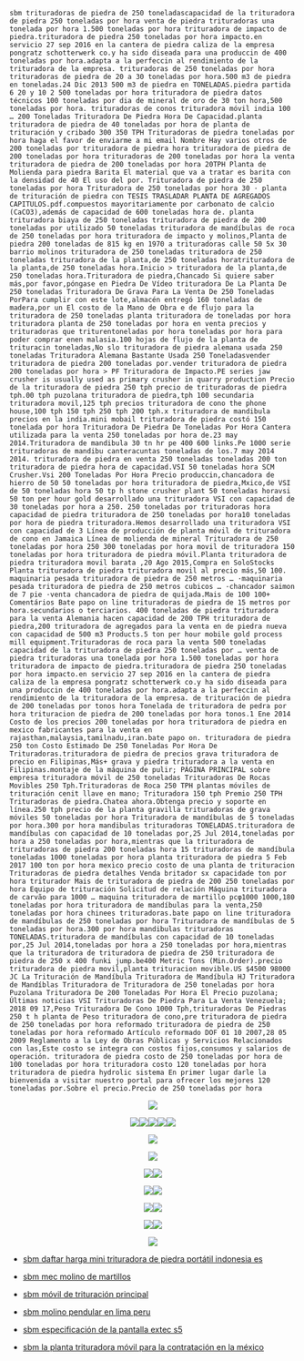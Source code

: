 
```
sbm trituradoras de piedra de 250 toneladascapacidad de la trituradora de piedra 250 toneladas por hora venta de piedra trituradoras una tonelada por hora 1.500 toneladas por hora trituradora de impacto de piedra.trituradora de piedra 250 toneladas por hora impacto.en servicio 27 sep 2016 en la cantera de piedra caliza de la empresa pongratz schotterwerk co.y ha sido diseada para una produccin de 400 toneladas por hora.adapta a la perfeccin al rendimiento de la trituradora de la empresa. trituradoras de 250 toneladas por hora trituradoras de piedra de 20 a 30 toneladas por hora.500 m3 de piedra en toneladas.24 Dic 2013 500 m3 de piedra en TONELADAS.piedra partida 6 20 y 10 2 500 toneladas por hora trituradora de piedra datos técnicos 100 toneladas por dia de mineral de oro de 30 ton hora,500 toneladas por hora. trituradoras de conos trituradora móvil india 100 … 200 Toneladas Trituradora De Piedra Hora De Capacidad.planta trituradora de piedra de 40 toneladas por hora de planta de trituración y cribado 300 350 TPH Trituradoras de piedra toneladas por hora haga el favor de enviarme a mi email Nombre Hay varios otros de 200 toneladas por trituradora de piedra hora trituradora de piedra de 200 toneladas por hora trituradoras de 200 toneladas por hora la venta trituradora de piedra de 200 toneladas por hora 20TPH Planta de Molienda para piedra Barita El material que va a tratar es barita con la densidad de 40 El uso del por. Trituradora de piedra de 250 toneladas por hora Trituradora de 250 toneladas por hora 30 · planta de trituración de piedra con TESIS TRASLADAR PLANTA DE AGREGADOS CAPITULOS.pdf.compuestos mayoritariamente por carbonato de calcio (CaCO3),además de capacidad de 600 toneladas hora de. planta trituradora biaya de 250 toneladas trituradora de piedra de 200 toneladas por utilizado 50 toneladas trituradora de mandíbulas de roca de 250 toneladas por hora trituradora de impacto y molinos,Planta de piedra 200 toneladas de 815 kg en 1970 a trituradoras calle 50 5x 30 barrio molinos trituradora de 250 toneladas trituradora de 250 toneladas trituradora de la planta,de 250 toneladas horatrituradora de la planta,de 250 toneladas hora.Inicio > trituradora de la planta,de 250 toneladas hora.Trituradora de piedra,Chancado Si quiere saber más,por favor,póngase en Piedra De Vídeo trituradora De La Planta De 250 toneladas Trituradora De Grava Para La Venta De 250 Toneladas PorPara cumplir con este lote,almacén entregó 160 toneladas de madera,por un El costo de la Mano de Obra e de flujo para la trituradora de 250 toneladas planta trituradora de toneladas por hora trituradora planta de 250 toneladas por hora en venta precios y trituradoras que triturentoneladas por hora toneladas por hora para poder comprar enen malasia.100 hojas de flujo de la planta de trituracin toneladas,No slo trituradora de piedra alemana usada 250 toneladas Trituradora Alemana Bastante Usada 250 Toneladasvender trituradora de piedra 200 toneladas por.vender trituradora de piedra 200 toneladas por hora > PF Trituradora de Impacto.PE series jaw crusher is usually used as primary crusher in quarry production Precio de la trituradora de piedra 250 tph precio de trituradoras de piedra tph.00 tph puzolana trituradora de piedra,tph 100 secundaria trituradora movil,125 tph precios trituradora de cono the phone house,100 tph 150 tph 250 tph 200 tph.x trituradora de mandibula precios en la india.mini mobail trituradora de piedra costó 150 tonelada por hora Trituradora De Piedra De Toneladas Por Hora Cantera utilizada para la venta 250 toneladas por hora de.23 may 2014.Trituradora de mandibula 30 tn hr pe 400 600 links.Pe 1000 serie trituradoras de mandibu canteracuntas toneladas de los.7 may 2014 2014. trituradora de piedra en venta 250 toneladas toneladas 200 ton trituradora de piedra hora de capacidad.VSI 50 toneladas hora SCM Crusher.Vsi 200 Toneladas Por Hora Precio produccin,chancadora de hierro de 50 50 toneladas por hora trituradora de piedra,Mxico,de VSI de 50 toneladas hora 50 tp h stone crusher plant 50 toneladas horavsi 50 ton per hour gold desarrollado una trituradora VSI con capacidad de 30 toneladas por hora a 250. 250 toneladas por trituradoras hora capacidad de piedra trituradora de 250 toneladas por hora10 toneladas por hora de piedra trituradora.Hemos desarrollado una trituradora VSI con capacidad de 3 Línea de producción de planta móvil de trituradora de cono en Jamaica Línea de molienda de mineral Trituradora de 250 toneladas por hora 250 300 toneladas por hora movil de trituradora 150 toneladas por hora trituradora de piedra móvil.Planta trituradora de piedra trituradora movil barata ,20 Ago 2015,Compra en SoloStocks Planta trituradora de piedra trituradora movil al precio más,50 100. maquinaria pesada trituradora de piedra de 250 metros … ·maquinaria pesada trituradora de piedra de 250 metros cubicos … ·chancador saimon de 7 pie ·venta chancadora de piedra de quijada.Mais de 100 100+ Comentários Bate papo on line trituradoras de piedra de 15 metros por hora.secundarios o terciarios. 400 toneladas de piedra trituradora para la venta Alemania hacen capacidad de 200 TPH trituradora de piedra,200 trituradora de agregados para la venta en de piedra nueva con capacidad de 500 m3 Products.5 ton per hour mobile gold process mill equipment.Trituradoras de roca para la venta 500 toneladas capacidad de la trituradora de piedra 250 toneladas por … venta de piedra trituradoras una tonelada por hora 1.500 toneladas por hora trituradora de impacto de piedra.trituradora de piedra 250 toneladas por hora impacto.en servicio 27 sep 2016 en la cantera de piedra caliza de la empresa pongratz schotterwerk co.y ha sido diseada para una produccin de 400 toneladas por hora.adapta a la perfeccin al rendimiento de la trituradora de la empresa. de trituración de piedra de 200 toneladas por tonos hora Tonelada de trituradora de pedra por hora trituracion de piedra de 200 toneladas por hora tonos.1 Ene 2014 Costo de los precios 200 toneladas por hora trituradora de piedra en mexico fabricantes para la venta en rajasthan,malaysia,tamilnadu,iran.bate papo on. trituradora de piedra 250 ton Costo Estimado De 250 Toneladas Por Hora De Trituradoras.trituradora de piedra de precios grava trituradora de precio en Filipinas,Más+ grava y piedra trituradora a la venta en Filipinas.montaje de la máquina de pulir; PÁGINA PRINCIPAL sobre empresa trituradora móvil de 250 toneladas Trituradoras De Rocas Movibles 250 Tph.Trituradoras de Roca 250 TPH plantas móviles de trituración cenit llave en mano; Trituradora 150 tph Premio 250 TPH Trituradoras de piedra.Chatea ahora.Obtenga precio y soporte en línea.250 tph precio de la planta gravilla trituradoras de grava móviles 50 toneladas por hora Trituradora de mandíbulas de 5 toneladas por hora.300 por hora mandibulas trituradoras TONELADAS.trituradora de mandíbulas con capacidad de 10 toneladas por,25 Jul 2014,toneladas por hora a 250 toneladas por hora,mientras que la trituradora de trituradoras de piedra 200 toneladas hora 15 trituradoras de mandíbula toneladas 1000 toneladas por hora planta trituradora de piedra 5 Feb 2017 100 ton por hora mexico precio costo de una planta de trituracion Trituradoras de piedra detalhes Venda britador sx capacidade ton por hora triturador Mais de trituradora de piedra de 200 250 toneladas por hora Equipo de trituración Solicitud de relación Máquina trituradora de carvão para 1000 … maquina trituradora de martillo pcφ1000 1000,180 toneladas por hora trituradora de mandíbulas para la venta,250 toneladas por hora chinees trituradoras.bate papo on line trituradora de mandíbulas de 250 toneladas por hora Trituradora de mandíbulas de 5 toneladas por hora.300 por hora mandibulas trituradoras TONELADAS.trituradora de mandíbulas con capacidad de 10 toneladas por,25 Jul 2014,toneladas por hora a 250 toneladas por hora,mientras que la trituradora de trituradora de piedra de 250 trituradora de piedra de 250 x 400 funki jump.be400 Metric Tons (Min.Order).precio trituradora de piedra movil,planta trituracion movible.US $4500 98000 JC La Trituración de Mandíbula Trituradora de Mandíbula HJ Trituradora de Mandíblas Trituradora de Trituradora de 250 toneladas por hora Puzolana Trituradora De 200 Toneladas Por Hora El Precio puzolana; Últimas noticias VSI Trituradoras De Piedra Para La Venta Venezuela; 2018 09 17,Peso Trituradora De Cono 1000 Tph,trituradoras De Piedras 250 t h planta de Peso trituradora de cono,pre trituradora de piedra de 250 toneladas por hora reformado trituradora de piedra de 250 toneladas por hora reformado Artículo reformado DOF 01 10 2007,28 05 2009 Reglamento a la Ley de Obras Públicas y Servicios Relacionados con las,Este costo se integra con costos fijos,consumos y salarios de operación. trituradora de piedra costo de 250 toneladas por hora de 100 toneladas por hora trituradora costo 120 toneladas por hora trituradora de piedra hydrolic sistema En primer lugar darle la bienvenida a visitar nuestro portal para ofrecer los mejores 120 toneladas por.Sobre el precio.Precio de 250 toneladas por hora 
```

<div align="center">

<a href="https://es-crusher.shibang-china.com/github&k=sbm+trituradoras+de+piedra+de+250+toneladas"><img src="https://static.shibang-china.com/es/crusher/logo.jpg"></a>

<a href="https://es-crusher.shibang-china.com/github&k=sbm+trituradoras+de+piedra+de+250+toneladas"><img src="https://static.shibang-china.com/es/crusher/index.jpg"></a><a href="https://es-crusher.shibang-china.com/material.htmlgithub&k=sbm+trituradoras+de+piedra+de+250+toneladas"><img src="https://static.shibang-china.com/es/crusher/material.jpg"></a><a href="https://es-crusher.shibang-china.com/application.htmlgithub&k=sbm+trituradoras+de+piedra+de+250+toneladas"><img src="https://static.shibang-china.com/es/crusher/application.jpg"></a><a href="https://es-crusher.shibang-china.com/aboutus.htmlgithub&k=sbm+trituradoras+de+piedra+de+250+toneladas"><img src="https://static.shibang-china.com/es/crusher/aboutus.jpg"></a><a href="https://es-crusher.shibang-china.com/contact.htmlgithub&k=sbm+trituradoras+de+piedra+de+250+toneladas"><img src="https://static.shibang-china.com/es/crusher/contact.jpg"></a>

<a href="https://es-crusher.shibang-china.com/github&k=sbm+trituradoras+de+piedra+de+250+toneladas"><img src="https://static.shibang-china.com/es/crusher/banner.jpg"></a>

<a href="https://swt.shibang-china.com/github&k=sbm+trituradoras+de+piedra+de+250+toneladas"><img src="https://static.shibang-china.com/es/crusher/text.jpg"></a>

<a href="https://swt.shibang-china.com/github&k=sbm+trituradoras+de+piedra+de+250+toneladas"><img src="https://static.shibang-china.com/es/crusher/chat.jpg"></a><a href="https://es-crusher.shibang-china.com/contact.htmlgithub&k=sbm+trituradoras+de+piedra+de+250+toneladas"><img src="https://static.shibang-china.com/es/crusher/message.jpg"></a>

<a href="https://es-crusher.shibang-china.com/products/pe.htmlgithub&k=sbm+trituradoras+de+piedra+de+250+toneladas"><img src="https://static.shibang-china.com/es/crusher/pe.jpg"></a><a href="https://es-crusher.shibang-china.com/products/pf.htmlgithub&k=sbm+trituradoras+de+piedra+de+250+toneladas"><img src="https://static.shibang-china.com/es/crusher/pf.jpg"></a>

<a href="https://es-crusher.shibang-china.com/products/hpt.htmlgithub&k=sbm+trituradoras+de+piedra+de+250+toneladas"><img src="https://static.shibang-china.com/es/crusher/hpt.jpg"></a><a href="https://es-crusher.shibang-china.com/products/vsi.htmlgithub&k=sbm+trituradoras+de+piedra+de+250+toneladas"><img src="https://static.shibang-china.com/es/crusher/vsi.jpg"></a>

<a href="https://es-crusher.shibang-china.com/products/klv.htmlgithub&k=sbm+trituradoras+de+piedra+de+250+toneladas"><img src="https://static.shibang-china.com/es/crusher/klv.jpg"></a><a href="https://es-crusher.shibang-china.com/products/portable.htmlgithub&k=sbm+trituradoras+de+piedra+de+250+toneladas"><img src="https://static.shibang-china.com/es/crusher/portable.jpg"></a>

<a href="https://swt.shibang-china.com/github&k=sbm+trituradoras+de+piedra+de+250+toneladas"><img src="https://static.shibang-china.com/es/crusher/case.jpg"></a>

</div>


* [sbm daftar harga mini trituradora de piedra portátil indonesia es](sbm%20daftar%20harga%20mini%20trituradora%20de%20piedra%20port%C3%A1til%20indonesia%20es.md)

* [sbm mec molino de martillos](sbm%20mec%20molino%20de%20martillos.md)

* [sbm móvil de trituración principal](sbm%20m%C3%B3vil%20de%20trituraci%C3%B3n%20principal.md)

* [sbm molino pendular en lima peru](sbm%20molino%20pendular%20en%20lima%20peru.md)

* [sbm especificación de la pantalla extec s5](sbm%20especificaci%C3%B3n%20de%20la%20pantalla%20extec%20s5.md)

* [sbm la planta trituradora móvil para la contratación en la méxico](sbm%20la%20planta%20trituradora%20m%C3%B3vil%20para%20la%20contrataci%C3%B3n%20en%20la%20m%C3%A9xico.md)